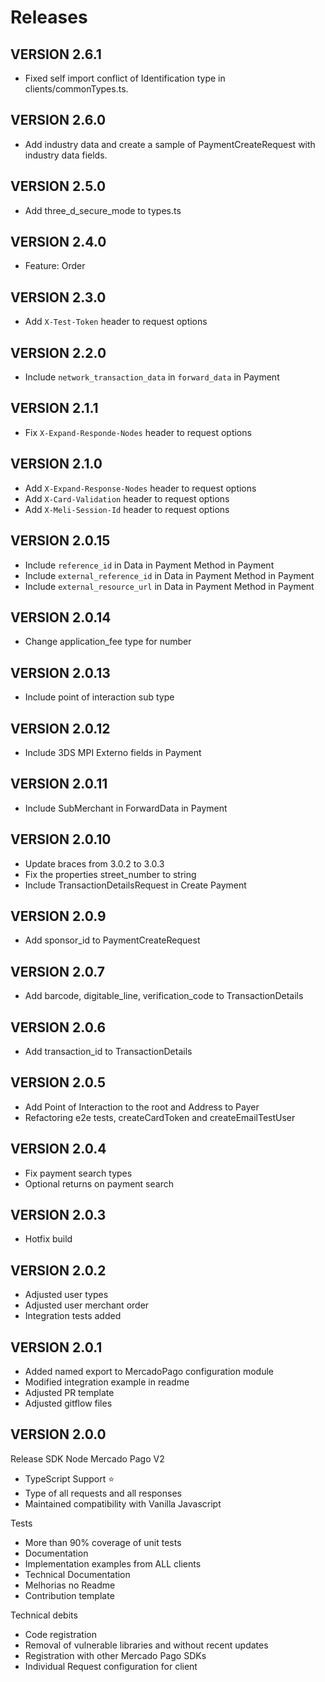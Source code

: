 # Releases

## VERSION 2.6.1

- Fixed self import conflict of Identification type in clients/commonTypes.ts.

## VERSION 2.6.0

- Add industry data and create a sample of PaymentCreateRequest with industry data fields.

## VERSION 2.5.0

- Add three_d_secure_mode to types.ts

## VERSION 2.4.0

- Feature: Order

## VERSION 2.3.0

- Add `X-Test-Token` header to request options

## VERSION 2.2.0

- Include `network_transaction_data` in `forward_data` in Payment

## VERSION 2.1.1

- Fix `X-Expand-Responde-Nodes` header to request options

## VERSION 2.1.0

- Add `X-Expand-Response-Nodes` header to request options
- Add `X-Card-Validation` header to request options
- Add `X-Meli-Session-Id` header to request options

## VERSION 2.0.15

- Include `reference_id` in Data in Payment Method in Payment
- Include `external_reference_id` in Data in Payment Method in Payment
- Include `external_resource_url` in Data in Payment Method in Payment

## VERSION 2.0.14

- Change application_fee type for number

## VERSION 2.0.13

- Include point of interaction sub type

## VERSION 2.0.12

- Include 3DS MPI Externo fields in Payment

## VERSION 2.0.11

- Include SubMerchant in ForwardData in Payment

## VERSION 2.0.10

- Update braces from 3.0.2 to 3.0.3
- Fix the properties street_number to string
- Include TransactionDetailsRequest in Create Payment

## VERSION 2.0.9

- Add sponsor_id to PaymentCreateRequest

## VERSION 2.0.7

- Add barcode, digitable_line, verification_code to TransactionDetails

## VERSION 2.0.6

- Add transaction_id to TransactionDetails

## VERSION 2.0.5

- Add Point of Interaction to the root and Address to Payer
- Refactoring e2e tests, createCardToken and createEmailTestUser

## VERSION 2.0.4

- Fix payment search types
- Optional returns on payment search

## VERSION 2.0.3

- Hotfix build

## VERSION 2.0.2

- Adjusted user types
- Adjusted user merchant order
- Integration tests added

## VERSION 2.0.1

- Added named export to MercadoPago configuration module
- Modified integration example in readme
- Adjusted PR template
- Adjusted gitflow files

## VERSION 2.0.0

Release SDK Node Mercado Pago V2

- TypeScript Support ⭐️
- Type of all requests and all responses
- Maintained compatibility with Vanilla Javascript

Tests

- More than 90% coverage of unit tests
- Documentation
- Implementation examples from ALL clients
- Technical Documentation
- Melhorias no Readme
- Contribution template

Technical debits

- Code registration
- Removal of vulnerable libraries and without recent updates
- Registration with other Mercado Pago SDKs
- Individual Request configuration for client

